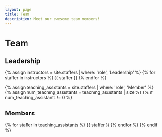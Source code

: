 ```yaml
---
layout: page
title: Team
description: Meet our awesome team members!
---
```


# Team

## Leadership

{% assign instructors = site.staffers | where: 'role', 'Leadership' %}
{% for staffer in instructors %}
{{ staffer }}
{% endfor %}

{% assign teaching_assistants = site.staffers | where: 'role', 'Member' %}
{% assign num_teaching_assistants = teaching_assistants | size %}
{% if num_teaching_assistants != 0 %}

## Members

{% for staffer in teaching_assistants %}
{{ staffer }}
{% endfor %}
{% endif %}
